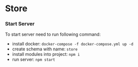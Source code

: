 # Store 

### Start Server
To start server need to run following command:  
- install docker:
```docker-compose -f docker-compose.yml up -d```
- create schema with name: `store`
- install modules into project: ```npm i```
- run server: ```npm start```


